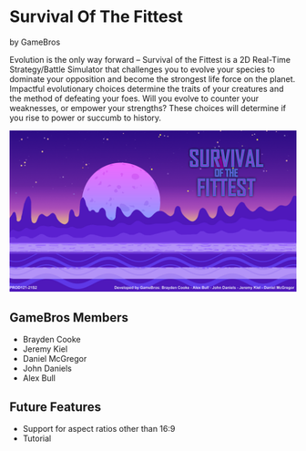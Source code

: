 # Survival Of The Fittest
by GameBros

Evolution is the only way forward – Survival of the Fittest is a 2D Real-Time Strategy/Battle Simulator that challenges you to evolve your species to dominate your opposition and become the strongest life force on the planet. Impactful evolutionary choices determine the traits of your creatures and the method of defeating your foes. Will you evolve to counter your weaknesses, or empower your strengths? These choices will determine if you rise to power or succumb to history.

![Title Cover](Assets/Resources/Sprites/Covers/title_screen.png)

## GameBros Members
- Brayden Cooke
- Jeremy Kiel
- Daniel McGregor
- John Daniels
- Alex Bull

## Future Features
- Support for aspect ratios other than 16:9
- Tutorial